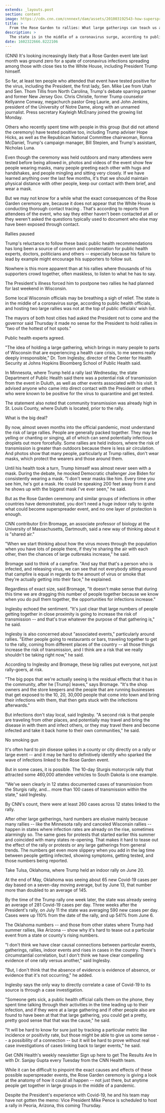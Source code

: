 ```yaml
--- 
extends: _layouts.post 
section: content 
image: https://cdn.cnn.com/cnnnext/dam/assets/201003192543-how-superspreader-events-unfold-rose-garden-crowd-contact-gupta-dnt-tsr-vpx-00002208-super-tease.jpg 
title: > 
  From the Rose Garden to rallies: What large gatherings can teach us about the spread of coronavirus 
description: > 
  The state is in the middle of a coronavirus surge, according to public health officials, and hosting two large rallies was not at the top of public officials' wish list.Public health experts agreed.By now, almost seven months into the official pandemic, most understand the risk of large rallies.Some rallies are held indoors, where the risk of transmission is greater than outdoors because there is less air circulation.And photos show that many people, particularly at Trump rallies, don't wear masks, which protect the wearers and those around them. 
date: 1602322666.8222106 
--- 
```

(CNN) It's looking increasingly likely that a Rose Garden event late last month was ground zero for a spate of coronavirus infections spreading among those with close ties to the White House, including President Trump himself.

So far, at least ten people who attended that event have tested positive for the virus, including the President, the first lady, Sen. Mike Lee from Utah and Sen. Thom Tillis from North Carolina, Trump's debate sparring partner and former New Jersey Gov. Chris Christie, former Trump counselor Kellyanne Conway, megachurch pastor Greg Laurie, and John Jenkins, president of the University of Notre Dame, along with an unnamed journalist. Press secretary Kayleigh McEnany joined the growing list Monday.

Others who recently spent time with people in this group (but did not attend the ceremony) have tested positive too, including Trump adviser Hope Hicks, as well as the Republican National Committee chairwoman, Ronna McDaniel, Trump's campaign manager, Bill Stepien, and Trump's assistant, Nicholas Luna.

Even though the ceremony was held outdoors and many attendees were tested before being allowed in, photos and videos of the event show few people wearing masks, many people greeting each other with hugs and handshakes, and people mingling and sitting very closely. If we have learned anything over the last few months, it's that we should maintain physical distance with other people, keep our contact with them brief, and wear a mask.

But we may not know for a while what the exact consequences of the Rose Garden ceremony are, because it does not appear that the White House is conducting thorough contact tracing . That's according to reports from attendees of the event, who say they either haven't been contacted at all or they weren't asked the questions typically used to document who else may have been exposed through contact.

Rallies paused

Trump's reluctance to follow these basic public health recommendations has long been a source of concern and consternation for public health experts, doctors, politicians and others -- especially because his failure to lead by example might encourage his supporters to follow suit.

Nowhere is this more apparent than at his rallies where thousands of his supporters crowd together, often maskless, to listen to what he has to say.

The President's illness forced him to postpone two rallies he had planned for last weekend in Wisconsin.

Some local Wisconsin officials may be breathing a sigh of relief. The state is in the middle of a coronavirus surge, according to public health officials, and hosting two large rallies was not at the top of public officials' wish list.

The mayors of both host cities had asked the President not to come and the governor said Thursday it made no sense for the President to hold rallies in "two of the hottest of hot spots."

Public health experts agreed.

"The idea of holding a large gathering, which brings in many people to parts of Wisconsin that are experiencing a health care crisis, to me seems really deeply irresponsible," Dr. Tom Inglesby, director of the Center for Health Security at Johns Hopkins Bloomberg School of Public Health said.

In Minnesota, where Trump held a rally last Wednesday, the state Department of Public Health said there was a potential risk of transmission from the event in Duluth, as well as other events associated with his visit. It advised anyone who came into direct contact with the President or others who were known to be positive for the virus to quarantine and get tested.

The statement also noted that community transmission was already high in St. Louis County, where Duluth is located, prior to the rally.

What is the big deal?

By now, almost seven months into the official pandemic, most understand the risk of large rallies. People are generally packed together. They may be yelling or chanting or singing, all of which can send potentially infectious droplets out more forcefully. Some rallies are held indoors, where the risk of transmission is greater than outdoors because there is less air circulation. And photos show that many people, particularly at Trump rallies, don't wear masks, which protect the wearers and those around them.

Until his health took a turn, Trump himself was almost never seen with a mask. During the debate, he mocked Democratic challenger Joe Biden for consistently wearing a mask. "I don't wear masks like him. Every time you see him, he's got a mask. He could be speaking 200 feet away from it and he shows up with the biggest mask I've ever seen," he said.

But as the Rose Garden ceremony and similar groups of infections in other countries have demonstrated, you don't need a huge indoor rally to ignite what could become superspreader event, and no one layer of protection is enough.

CNN contributor Erin Bromage, an associate professor of biology at the University of Massachusetts, Dartmouth, said a new way of thinking about it is "shared air."

"When we start thinking about how the virus moves through the population when you have lots of people there, if they're sharing the air with each other, then the chances of large outbreaks increase," he said.

Bromage said to think of a campfire. "And say that that's a person who is infected, and releasing virus, we can see that not everybody sitting around that campfire is equal in regards to the amount of virus or smoke that they're actually getting into their face," he explained.

Regardless of exact size, said Bromage, "It doesn't make sense that during this time we are dragging this number of people together because we know when you do pull them together, the opportunities for infections increase."

Inglesby echoed the sentiment. "It's just clear that large numbers of people getting together in close proximity is going to increase the risk of transmission -- and that's true whatever the purpose of that gathering is," he said.

Inglesby is also concerned about "associated events," particularly around rallies. "Either people going to restaurants or bars, traveling together to get to the rally, coming from different places of the country -- all those things increase the risk of transmission, and I think are a risk that we really shouldn't be taking right now," he said.

According to Inglesby and Bromage, these big rallies put everyone, not just rally-goers, at risk.

"The big pops that we're actually seeing is the residual effects that it has in the community, after he [Trump] leaves," says Bromage. "It's the shop owners and the store keepers and the people that are running businesses that get exposed to the 10, 20, 30,000 people that come into town and bring their infections with them, that then gets stuck with the infections afterwards."

But infections don't stay local, said Inglesby. "A second risk is that people are traveling from other places, and potentially may travel and bring the disease in with them and infect others, or they may travel there and become infected and take it back home to their own communities," he said.

No smoking gun

It's often hard to pin disease spikes in a county or city directly on a rally or large event -- and it may be hard to definitively identify who sparked the wave of infections linked to the Rose Garden event.

But in some cases, it is possible. The 10-day Sturgis motorcycle rally that attracted some 460,000 attendee vehicles to South Dakota is one example.

"We've seen clearly in 12 states documented cases of transmission from the Sturgis rally, and... more than 100 cases of transmission within the state," said Inglesby.

By CNN's count, there were at least 260 cases across 12 states linked to the rally.

After other large gatherings, hard numbers are elusive mainly because many rallies -- like the Minnesota rally and canceled Wisconsin rallies -- happen in states where infection rates are already on the rise, sometimes alarmingly so. The same goes for protests that started earlier this summer and coincided with many states re-opening. That makes it hard to tease out the effect of the rally or protests or any large gatherings from general trends. The numbers get even more slippery when you add in the lag time between people getting infected, showing symptoms, getting tested, and those numbers being reported.

Take Tulsa, Oklahoma, where Trump held an indoor rally on June 20.

At the end of May, Oklahoma was seeing about 65 new Covid-19 cases per day based on a seven-day moving average, but by June 13, that number more than doubled to an average of 145.

By the time of the Trump rally one week later, the state was already seeing an average of 281 Covid-19 cases per day. Three weeks after the President's rally, on July 11 the state was averaging 590 new cases per day. Cases were up 110% from the date of the rally, and up 541% from June 6.

The Oklahoma numbers -- and those from other states where Trump had summer rallies, like Arizona -- show why it's hard to tease out a particular event from a state or county's rising numbers.

"I don't think we have clear causal connections between particular events, gatherings, rallies, indoor events and rises in cases in the country. There's circumstantial correlation, but I don't think we have clear compelling evidence of one rally versus another," said Inglesby.

"But, I don't think that the absence of evidence is evidence of absence, or evidence that it's not occurring," he added.

Inglesby says the only way to directly correlate a case of Covid-19 to its source is through a case investigation.

"Someone gets sick, a public health official calls them on the phone, they spent time talking through their activities in the time leading up to their infection, and if they were at a large gathering and if other people also are found to have been at that that large gathering, you could get a pretty, pretty good sense that that was the cause," he said.

"It will be hard to know for sure just by tracking a particular metric like incidence or positivity rate, but those might be able to give us some sense -- a possibility of a connection -- but it will be hard to prove without real case investigations of cases linking back to larger events," he said.

Get CNN Health's weekly newsletter Sign up here to get The Results Are In with Dr. Sanjay Gupta every Tuesday from the CNN Health team.

While it can be difficult to pinpoint the exact causes and effects of these possible superspreader events, the Rose Garden ceremony is giving a look at the anatomy of how it could all happen -- not just there, but anytime people get together in large groups in the middle of a pandemic.

Despite the President's experience with Covid-19, he and his team may have not gotten the memo: Vice President Mike Pence is scheduled to host a rally in Peoria, Arizona, this coming Thursday.